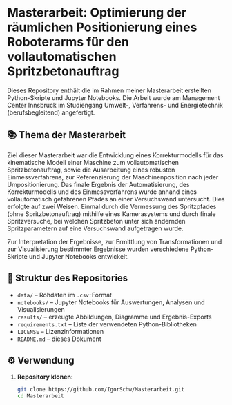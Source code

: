 # Masterarbeit: Optimierung der räumlichen Positionierung eines Roboterarms für den vollautomatischen Spritzbetonauftrag

Dieses Repository enthält die im Rahmen meiner Masterarbeit erstellten Python-Skripte und Jupyter Notebooks. Die Arbeit wurde am Management Center Innsbruck im Studiengang Umwelt-, Verfahrens- und Energietechnik (berufsbegleitend) angefertigt.

## 📚 Thema der Masterarbeit

Ziel dieser Masterarbeit war die Entwicklung eines Korrekturmodells für das kinematische Modell einer Maschine zum vollautomatischen Spritzbetonauftrag, sowie die Ausarbeitung eines robusten Einmessverfahrens, zur Referenzierung der Maschinenposition nach jeder Umpositionierung. Das finale Ergebnis der Automatisierung, des Korrekturmodells und des Einmessverfahrens wurde anhand eines vollautomatisch gefahrenen Pfades an einer Versuchswand untersucht. Dies erfolgte auf zwei Weisen. Einmal durch die Vermessung des Spritzpfades (ohne Spritzbetonauftrag) mithilfe eines Kamerasystems und durch finale Spritzversuche, bei welchen Spritzbeton unter sich ändernden Spritzparametern auf eine Versuchswand aufgetragen wurde. 

Zur Interpretation der Ergebnisse, zur Ermittlung von Transformationen und zur Visualisierung bestimmter Ergebnisse wurden verschiedene Python-Skripte und Jupyter Notebooks entwickelt.

## 📁 Struktur des Repositories

- `data/` – Rohdaten im `.csv`-Format
- `notebooks/` – Jupyter Notebooks für Auswertungen, Analysen und Visualisierungen  
- `results/` – erzeugte Abbildungen, Diagramme und Ergebnis-Exports  
- `requirements.txt` – Liste der verwendeten Python-Bibliotheken  
- `LICENSE` – Lizenzinformationen  
- `README.md` – dieses Dokument

## ⚙️ Verwendung

1. **Repository klonen:**
   ```bash
   git clone https://github.com/IgorSchw/Masterarbeit.git
   cd Masterarbeit
